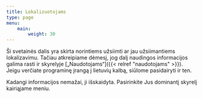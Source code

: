 ```yaml
---
title: Lokalizuotojams
type: page
menu:
    main:
        weight: 30
---
```


Ši svetainės dalis yra skirta norintiems užsiimti ar jau užsiimantiems lokalizavimu. Tačiau atkreipiame dėmesį, jog dalį
naudingos informacijos galima rasti ir skyrelyje [„Naudotojams“]({{< relref "naudotojams" >}}). Jeigu verčiate programinę
įrangą į lietuvių kalbą, siūlome pasidairyti ir ten.

Kadangi informacijos nemažai, ji išskaidyta. Pasirinkite Jus dominantį skyrelį kairiąjame meniu.
